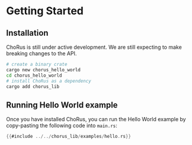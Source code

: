 # Getting Started

## Installation

ChoRus is still under active development. We are still expecting to make breaking changes to the API.

```bash
# create a binary crate
cargo new chorus_hello_world
cd chorus_hello_world
# install ChoRus as a dependency
cargo add chorus_lib
```

## Running Hello World example

Once you have installed ChoRus, you can run the Hello World example by copy-pasting the following code into `main.rs`:

```rust
{{#include ../../chorus_lib/examples/hello.rs}}
```
